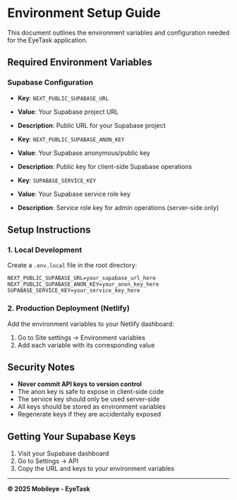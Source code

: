 # Environment Setup Guide

This document outlines the environment variables and configuration needed for the EyeTask application.

## Required Environment Variables

### Supabase Configuration

- **Key**: `NEXT_PUBLIC_SUPABASE_URL`
- **Value**: Your Supabase project URL
- **Description**: Public URL for your Supabase project

- **Key**: `NEXT_PUBLIC_SUPABASE_ANON_KEY`
- **Value**: Your Supabase anonymous/public key
- **Description**: Public key for client-side Supabase operations

- **Key**: `SUPABASE_SERVICE_KEY`
- **Value**: Your Supabase service role key
- **Description**: Service role key for admin operations (server-side only)

## Setup Instructions

### 1. Local Development

Create a `.env.local` file in the root directory:

```env
NEXT_PUBLIC_SUPABASE_URL=your_supabase_url_here
NEXT_PUBLIC_SUPABASE_ANON_KEY=your_anon_key_here
SUPABASE_SERVICE_KEY=your_service_key_here
```

### 2. Production Deployment (Netlify)

Add the environment variables to your Netlify dashboard:
1. Go to Site settings → Environment variables
2. Add each variable with its corresponding value

## Security Notes

- **Never commit API keys to version control**
- The anon key is safe to expose in client-side code
- The service key should only be used server-side
- All keys should be stored as environment variables
- Regenerate keys if they are accidentally exposed

## Getting Your Supabase Keys

1. Visit your Supabase dashboard
2. Go to Settings → API
3. Copy the URL and keys to your environment variables

---

**© 2025 Mobileye - EyeTask** 